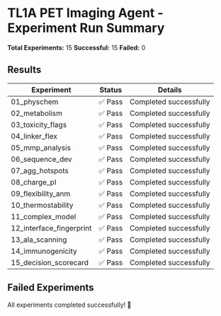 # TL1A PET Imaging Agent - Experiment Run Summary

**Total Experiments:** 15
**Successful:** 15
**Failed:** 0

## Results

| Experiment | Status | Details |
|------------|--------|---------|
| 01_physchem | ✅ Pass | Completed successfully |
| 02_metabolism | ✅ Pass | Completed successfully |
| 03_toxicity_flags | ✅ Pass | Completed successfully |
| 04_linker_flex | ✅ Pass | Completed successfully |
| 05_mmp_analysis | ✅ Pass | Completed successfully |
| 06_sequence_dev | ✅ Pass | Completed successfully |
| 07_agg_hotspots | ✅ Pass | Completed successfully |
| 08_charge_pI | ✅ Pass | Completed successfully |
| 09_flexibility_anm | ✅ Pass | Completed successfully |
| 10_thermostability | ✅ Pass | Completed successfully |
| 11_complex_model | ✅ Pass | Completed successfully |
| 12_interface_fingerprint | ✅ Pass | Completed successfully |
| 13_ala_scanning | ✅ Pass | Completed successfully |
| 14_immunogenicity | ✅ Pass | Completed successfully |
| 15_decision_scorecard | ✅ Pass | Completed successfully |

## Failed Experiments

All experiments completed successfully! 🎉
